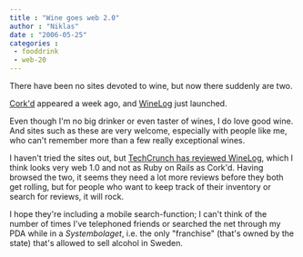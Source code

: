 ```yaml
---
title : "Wine goes web 2.0"
author : "Niklas"
date : "2006-05-25"
categories : 
 - fooddrink
 - web-20
---
```


There have been no sites devoted to wine, but now there suddenly are two.

[Cork'd](http://www.corkd.com) appeared a week ago, and [WineLog](http://www.winelog.net) just launched.

Even though I'm no big drinker or even taster of wines, I do love good wine. And sites such as these are very welcome, especially with people like me, who can't remember more than a few really exceptional wines.

I haven't tried the sites out, but [TechCrunch has reviewed WineLog](http://www.techcrunch.com/2006/05/24/wine-lovers-now-have-a-web-20-site), which I think looks very web 1.0 and not as Ruby on Rails as Cork'd. Having browsed the two, it seems they need a lot more reviews before they both get rolling, but for people who want to keep track of their inventory or search for reviews, it will rock.

I hope they're including a mobile search-function; I can't think of the number of times I've telephoned friends or searched the net through my PDA while in a _Systembolaget_, i.e. the only "franchise" (that's owned by the state) that's allowed to sell alcohol in Sweden.
